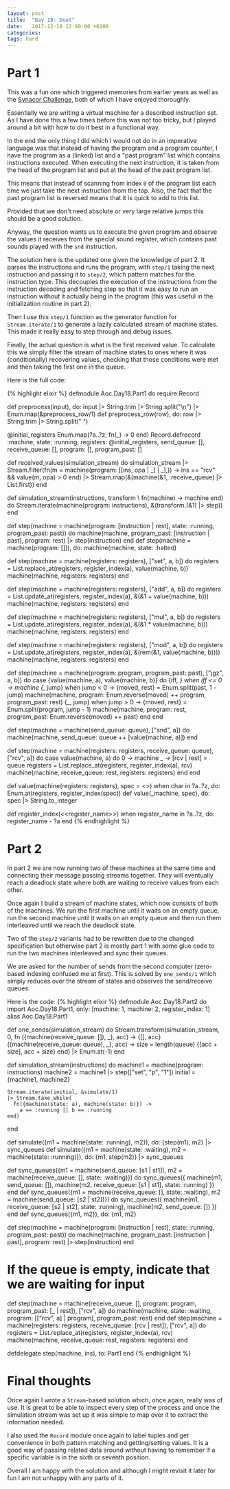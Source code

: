 ```yaml
---
layout: post
title:  "Day 18: Duet"
date:   2017-12-18 12:00:00 +0100
categories:
tags: hard
---
```

# Part 1
This was a fun one which triggered memories from earlier years as well as the 
[Synacor Challenge](https://challenge.synacor.com), both of which I have enjoyed thoroughly. 

Essentially we are writing a virtual machine for a described instruction set. As
I have done this a few times before this was not too tricky, but I played around
a bit with how to do it best in a functional way.

In the end the only thing I did which I would not do in an imperative language
was that instead of having the program and a program counter, I have the program
as a (linked) list and a "past program" list which contains instructions
executed. When executing the next instruction, it is taken from the head of the
program list and put at the head of the past program list.

This means that instead of scanning from index `0` of the program list each time
we just take the next instruction from the top. Also, the fact that the past
program list is reversed means that it is quick to add to this list.

Provided that we don't need absolute or very large relative jumps this should be
a good solution.

Anyway, the question wants us to execute the given program and observe the
values it receives from the special sound register, which contains past sounds
played with the `snd` instruction.

The solution here is the updated one given the knowledge of part 2. It parses
the instructions and runs the program, with `step/1` taking the next instruction
and passing it to `step/2`, which pattern matches for the instruction type. This
decouples the execution of the instructions from the instruction decoding and
fetching step so that it was easy to run an instruction without it actually
being in the program (this was useful in the initialization routine in part 2).

Then I use this `step/1` function as the generator function for
`Stream.iterate/1` to generate a lazily calculated stream of machine states.
This made it really easy to step through and debug issues.

Finally, the actual question is what is the first received value. To calculate
this we simply filter the stream of machine states to ones where it was
(conditionally) recovering values, checking that those conditions were met and
then taking the first one in the queue.

Here is the full code:

{% highlight elixir %}
defmodule Aoc.Day18.Part1 do
  require Record

  def preprocess(input), do: input |> String.trim |> String.split("\n") |> Enum.map(&preprocess_row/1)
  def preprocess_row(row), do: row |> String.trim |> String.split(" ")

  @initial_registers Enum.map(?a..?z, fn(_) -> 0 end)
  Record.defrecord :machine, state: :running, registers: @initial_registers, send_queue: [], receive_queue: [], program: [], program_past: []

  def received_values(simulation_stream) do
    simulation_stream
    |> Stream.filter(fn(m = machine(program: [[ins, opa | _] | _],)) ->
      ins == "rcv" && value(m, opa) > 0
    end)
    |> Stream.map(&(machine(&1, :receive_queue) |> List.first))
  end

  def simulation_stream(instructions, transform \\ fn(machine) -> machine end) do
    Stream.iterate(machine(program: instructions), &(transform.(&1) |> step))
  end

  def step(machine = machine(program: [instruction | rest], state: :running, program_past: past)) do
    machine(machine, program_past: [instruction | past], program: rest)
    |> step(instruction)
  end
  def step(machine = machine(program: [])), do: machine(machine, state: :halted)

  def step(machine = machine(registers: registers), ["set", a, b]) do
    registers = List.replace_at(registers, register_index(a), value(machine, b))
    machine(machine, registers: registers)
  end

  def step(machine = machine(registers: registers), ["add", a, b]) do
    registers = List.update_at(registers, register_index(a), &(&1 + value(machine, b)))
    machine(machine, registers: registers)
  end

  def step(machine = machine(registers: registers), ["mul", a, b]) do
    registers = List.update_at(registers, register_index(a), &(&1 * value(machine, b)))
    machine(machine, registers: registers)
  end

  def step(machine = machine(registers: registers), ["mod", a, b]) do
    registers = List.update_at(registers, register_index(a), &(rem(&1, value(machine, b))))
    machine(machine, registers: registers)
  end

  def step(machine = machine(program: program, program_past: past), ["jgz", a, b]) do
    case {value(machine, a), value(machine, b)} do
      {iff, _} when iff <= 0 -> machine
      {_, jump} when jump < 0 ->
        {moved, rest} = Enum.split(past, 1 - jump)
        machine(machine, program: Enum.reverse(moved) ++ program, program_past: rest)
      {_, jump} when jump > 0 ->
        {moved, rest} = Enum.split(program, jump - 1)
        machine(machine, program: rest, program_past: Enum.reverse(moved) ++ past)
    end
  end

  def step(machine = machine(send_queue: queue), ["snd", a]) do
    machine(machine, send_queue: queue ++ [value(machine, a)])
  end

  def step(machine = machine(registers: registers, receive_queue: queue), ["rcv", a]) do
    case value(machine, a) do
      0 -> machine
      _ -> 
        [rcv | rest] = queue
        registers = List.replace_at(registers, register_index(a), rcv)
        machine(machine, receive_queue: rest, registers: registers)
    end
  end

  def value(machine(registers: registers), spec = <<char>>) when char in ?a..?z, do: Enum.at(registers, register_index(spec))
  def value(_machine, spec), do: spec |> String.to_integer

  def register_index(<<register_name>>) when register_name in ?a..?z, do: register_name - ?a
end
{% endhighlight %}

# Part 2
In part 2 we are now running two of these machines at the same time and
connecting their message passing streams together. They will eventually reach a
deadlock state where both are waiting to receive values from each other.

Once again I build a stream of machine states, which now consists of both of the
machines. We run the first machine until it waits on an empty queue, run the
second machine until it waits on an empty queue and then run them interleaved
until we reach the deadlock state.

Two of the `step/2` variants had to be rewritten due to the changed
specification but otherwise part 2 is mostly part 1 with some glue code to run
the two machines interleaved and sync their queues.

We are asked for the number of sends from the second computer (zero-based
indexing confused me at first). This is solved by `one_sends/1` which simply
reduces over the stream of states and observes the send/receive queues.

Here is the code:
{% highlight elixir %}
defmodule Aoc.Day18.Part2 do
  import Aoc.Day18.Part1, only: [machine: 1, machine: 2, register_index: 1]
  alias Aoc.Day18.Part1

  def one_sends(simulation_stream) do
    Stream.transform(simulation_stream, 0, fn
      ({machine(receive_queue: []), _}, acc) -> {[], acc}
      ({machine(receive_queue: queue), _}, acc) -> 
        size = length(queue)
        {[acc + size], acc + size}
    end)
    |> Enum.at(-1)
  end

  def simulation_stream(instructions) do
    machine1 = machine(program: instructions)
    machine2 = machine1 |> step(["set", "p", "1"])
    initial = {machine1, machine2}

    Stream.iterate(initial, &simulate/1)
    |> Stream.take_while(
      fn({machine(state: a), machine(state: b)}) ->
        a == :running || b == :running
    end)
  end

  def simulate({m1 = machine(state: :running), m2}), do: {step(m1), m2} |> sync_queues
  def simulate({m1 = machine(state: :waiting), m2 = machine(state: :running)}), do: {m1, step(m2)} |> sync_queues
  
  def sync_queues({m1 = machine(send_queue: [s1 | st1]), m2 = machine(receive_queue: [], state: :waiting)}) do
    sync_queues({
      machine(m1, send_queue: []),
      machine(m2, receive_queue: [s1 | st1], state: :running)
    })
  end
  def sync_queues({m1 = machine(receive_queue: [], state: :waiting), m2 = machine(send_queue: [s2 | st2])}) do
    sync_queues({
      machine(m1, receive_queue: [s2 | st2], state: :running),
      machine(m2, send_queue: [])
    })
  end
  def sync_queues({m1, m2}), do: {m1, m2}

  def step(machine = machine(program: [instruction | rest], state: :running, program_past: past)) do
    machine(machine, program_past: [instruction | past], program: rest)
    |> step(instruction)
  end

  # If the queue is empty, indicate that we are waiting for input
  def step(machine = machine(receive_queue: [], program: program, program_past: [_ | rest]), ["rcv", a]) do
    machine(machine, state: :waiting, program: [["rcv", a] | program], program_past: rest)
  end
  def step(machine = machine(registers: registers, receive_queue: [rcv | rest]), ["rcv", a]) do
    registers = List.replace_at(registers, register_index(a), rcv)
    machine(machine, receive_queue: rest, registers: registers)
  end

  defdelegate step(machine, ins), to: Part1
end
{% endhighlight %}

# Final thoughts
Once again I wrote a `Stream`-based solution which, once again, really was of use.
It is great to be able to inspect every step of the process and once the
simulation stream was set up it was simple to map over it to extract the
information needed.

I also used the `Record` module once again to label tuples and get convenience
in both pattern matching and getting/setting values. It is a good way of passing
related data around without having to remember if a specific variable is in the
sixth or seventh position.

Overall I am happy with the solution and although I might revisit it later for
fun I am not unhappy with any parts of it.
